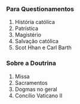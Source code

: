 ### Para Questionamentos
1. História católica
2. Patrística
3. Magistério
4. Salvação católica
5. Scot Hhan e Carl Barth

### Sobre a Doutrina
1. Missa
2. Sacramentos
3. Dogmas no geral
4. Concílio Vaticano II